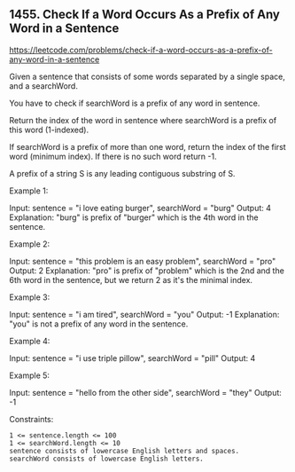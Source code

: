 ## 1455. Check If a Word Occurs As a Prefix of Any Word in a Sentence

https://leetcode.com/problems/check-if-a-word-occurs-as-a-prefix-of-any-word-in-a-sentence

Given a sentence that consists of some words separated by a single space, and a searchWord.

You have to check if searchWord is a prefix of any word in sentence.

Return the index of the word in sentence where searchWord is a prefix of this word (1-indexed).

If searchWord is a prefix of more than one word, return the index of the first word (minimum index). If there is no such word return -1.

A prefix of a string S is any leading contiguous substring of S.

Example 1:

Input: sentence = "i love eating burger", searchWord = "burg"
Output: 4
Explanation: "burg" is prefix of "burger" which is the 4th word in the sentence.

Example 2:

Input: sentence = "this problem is an easy problem", searchWord = "pro"
Output: 2
Explanation: "pro" is prefix of "problem" which is the 2nd and the 6th word in the sentence, but we return 2 as it's the minimal index.

Example 3:

Input: sentence = "i am tired", searchWord = "you"
Output: -1
Explanation: "you" is not a prefix of any word in the sentence.

Example 4:

Input: sentence = "i use triple pillow", searchWord = "pill"
Output: 4

Example 5:

Input: sentence = "hello from the other side", searchWord = "they"
Output: -1

Constraints:

    1 <= sentence.length <= 100
    1 <= searchWord.length <= 10
    sentence consists of lowercase English letters and spaces.
    searchWord consists of lowercase English letters.
